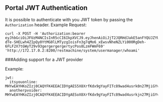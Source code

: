 ## Portal JWT Authentication

It is possible to authenticate with you JWT token by passing the `Authorization` header.
Example Request:
```
curl -X POST -H 'Authorization:bearer eyJhbGciOiJFUzM4NCIsInR5cCI6IkpXVCJ9.eyJhenAiOiJjT2JQRHdJakE5anFYQUJZYUk2WVZOQXVaZXpHIiwiZXhwIjoxNTA5OTU5OTU2LCJpc3MiOiJpdHN5b3VvbmxpbmUiLCJyZWZyZXNoX3Rva2VuIjoid1FKNGhkVmg5bHRLMlZ2UWVkTHhhX0ZybTRyZiIsInNjb3BlIjpbInVzZXI6YWRtaW4iXSwidXNlcm5hbWUiOiJkZWJvZWNraiJ9.QJA4yExnQNmLCSVX3cDLAQ69-dTe-SHELwh4ZIpQy0YtMG0lLMTyzgIoisFn3g7qMo6_xEwsvNheNZLYi000RgDeh-6FLF2X7tGWyT29v93gergergergertycPos8LzmFWmF69' 'http://172.17.0.2:8200/restmachine/system/usermanager/whoami' 
```

###Adding support for a JWT provider



Example:
```
jwt:
  itsyouonline: MHYwEAYHKoZIzj0CAQYFK4EEACIDYgAES5X8XrfKdx9gYayFITc89wad4usrk0n27MjiGYvqalizeSWTHEpnd7oea9IQ8T5oJjMVH5cc0H5tFSKilFFeh//wngxIyny66+Vq5t5B0V0Ehy01+2ceEon2Y0XDkIKv
  anotherpvoider: MHYwEAYHKoZIzj0CAQYFK4EEACIDYgAESoX8XrfKdx9gYayFITc89wad4usrkjn27MjiGYvqalizeSWTHEpnd7oea9IQ8T5oJjMVH5cc0H5tFSKilFFeg/gwngxIyny66+Vq5t5B0V0Ehy01+2ceEon2Y0XDkIKv
```